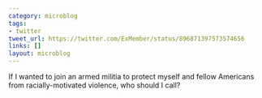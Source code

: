 ```yaml
---
category: microblog
tags:
- twitter
tweet_url: https://twitter.com/ExMember/status/896871397573574656
links: []
layout: microblog
---
```

If I wanted to join an armed militia to protect myself and fellow Americans from racially-motivated violence, who should I call?
